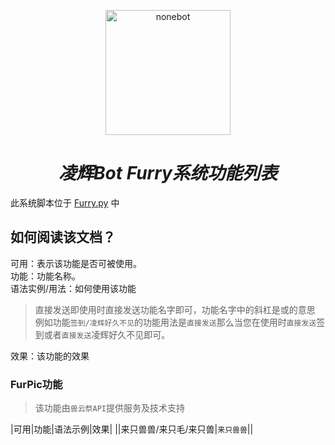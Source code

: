 <p align="center">
  <a href="https://github.com/Harmless-Turtle/LingHuiBot"><img src="http://q.qlogo.cn/headimg_dl?dst_uin=3806419216&spec=640&img_type=jpg" width="200" height="200" alt="nonebot"></a>
</p>

<h1 align="center"><em>凌辉Bot Furry系统功能列表</em></h1>

此系统脚本位于 <a href="https://github.com/Harmless-Turtle/LingHuiBot/blob/main/src/plugins/Furry.py">Furry.py</a> 中

## 如何阅读该文档？
可用：表示该功能是否可被使用。<br>
功能：功能名称。<br>
语法实例/用法：如何使用该功能
> 直接发送即使用时直接发送功能名字即可，功能名字中的斜杠是或的意思<br>例如功能`签到/凌辉好久不见`的功能用法是`直接发送`那么当您在使用时`直接发送`签到或者`直接发送`凌辉好久不见即可。<br>

效果：该功能的效果


<h3>FurPic功能</h3>

> 该功能由`兽云祭API`提供服务及技术支持

|可用|功能|语法示例|效果|
||来只兽兽/来只毛/来只兽|`来只兽兽`||